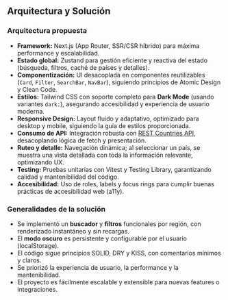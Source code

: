 ## Arquitectura y Solución

### Arquitectura propuesta

- **Framework:** Next.js (App Router, SSR/CSR híbrido) para máxima performance y escalabilidad.
- **Estado global:** Zustand para gestión eficiente y reactiva del estado (búsqueda, filtros, caché de países y detalles).
- **Componentización:** UI desacoplada en componentes reutilizables (`Card`, `Filter`, `SearchBar`, `NavBar`), siguiendo principios de Atomic Design y Clean Code.
- **Estilos:** Tailwind CSS con soporte completo para **Dark Mode** (usando variantes `dark:`), asegurando accesibilidad y experiencia de usuario moderna.
- **Responsive Design:** Layout fluido y adaptativo, optimizado para desktop y mobile, siguiendo la guía de estilos proporcionada.
- **Consumo de API:** Integración robusta con [REST Countries API](https://restcountries.com/#rest-countries), desacoplando lógica de fetch y presentación.
- **Ruteo y detalle:** Navegación dinámica; al seleccionar un país, se muestra una vista detallada con toda la información relevante, optimizando UX.
- **Testing:** Pruebas unitarias con Vitest y Testing Library, garantizando calidad y mantenibilidad del código.
- **Accesibilidad:** Uso de roles, labels y focus rings para cumplir buenas prácticas de accesibilidad web (a11y).

### Generalidades de la solución

- Se implementó un **buscador** y **filtros** funcionales por región, con renderizado instantáneo y sin recargas.
- El **modo oscuro** es persistente y configurable por el usuario (localStorage).
- El código sigue principios SOLID, DRY y KISS, con comentarios mínimos y claros.
- Se priorizó la experiencia de usuario, la performance y la mantenibilidad.
- El proyecto es fácilmente escalable y extensible para nuevas features o integraciones.
